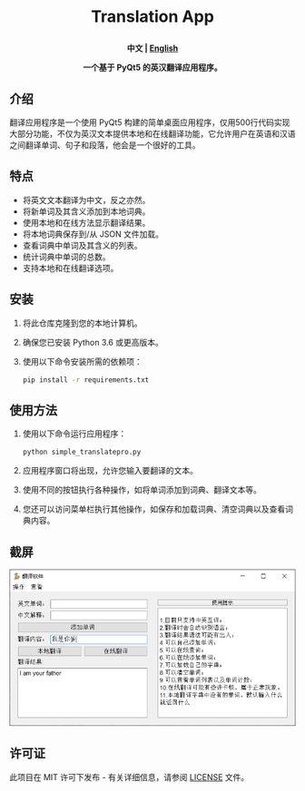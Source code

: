 <h1 align="center">
  <p>
    Translation App
  <p>
</h1>
<div>
<h4 align="center">
    <p>
        <b>中文</b> |
        <a href="/README_EN.md">English</a>
    <p>
<p>一个基于 PyQt5 的英汉翻译应用程序。</p>
</h4>
</div>

## 介绍

翻译应用程序是一个使用 PyQt5 构建的简单桌面应用程序，仅用500行代码实现大部分功能，不仅为英汉文本提供本地和在线翻译功能，它允许用户在英语和汉语之间翻译单词、句子和段落，他会是一个很好的工具。

## 特点

- 将英文文本翻译为中文，反之亦然。
- 将新单词及其含义添加到本地词典。
- 使用本地和在线方法显示翻译结果。
- 将本地词典保存到/从 JSON 文件加载。
- 查看词典中单词及其含义的列表。
- 统计词典中单词的总数。
- 支持本地和在线翻译选项。

## 安装

1. 将此仓库克隆到您的本地计算机。
2. 确保您已安装 Python 3.6 或更高版本。
3. 使用以下命令安装所需的依赖项：

   ```bash
   pip install -r requirements.txt
   ```

## 使用方法

1. 使用以下命令运行应用程序：

   ```bash
   python simple_translatepro.py
   ```

2. 应用程序窗口将出现，允许您输入要翻译的文本。

3. 使用不同的按钮执行各种操作，如将单词添加到词典、翻译文本等。

4. 您还可以访问菜单栏执行其他操作，如保存和加载词典、清空词典以及查看词典内容。

## 截屏

![翻译应用程序](static/img/img.png)

## 许可证

此项目在 MIT 许可下发布 - 有关详细信息，请参阅 [LICENSE](LICENSE) 文件。
